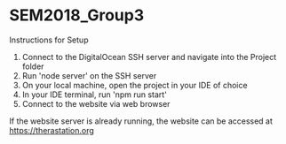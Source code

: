 # SEM2018_Group3

Instructions for Setup

1.	Connect to the DigitalOcean SSH server and navigate into the Project folder
2.	Run 'node server' on the SSH server
3. 	On your local machine, open the project in your IDE of choice
4.	In your IDE terminal, run 'npm run start'
5.	Connect to the website via web browser

If the website server is already running, the website can be accessed at https://therastation.org

